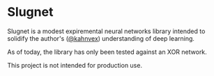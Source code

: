 # Slugnet

Slugnet is a modest expiremental neural networks library intended
to solidify the author's ([@kahnvex](https://github.com/kahnvex))
understanding of deep learning.

As of today, the library has only been tested against an XOR network.

This project is not intended for production use.
